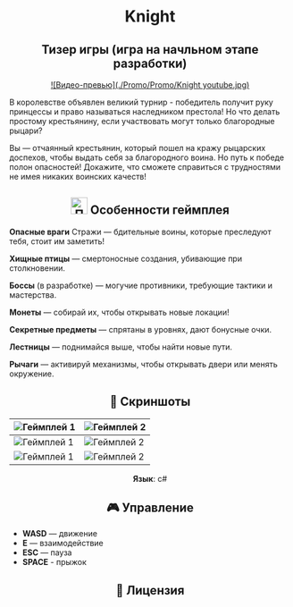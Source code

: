 <div align="center">
 
# Knight
## Тизер игры (игра на начльном этапе разработки)

[![Видео-превью](./Promo/Promo/Knight youtube.jpg)]((https://www.youtube.com/watch?v=00fvj95pSPc))

</div>

В королевстве объявлен великий турнир - победитель получит руку принцессы и право называться наследником престола! Но что делать простому крестьянину, если участвовать могут только благородные рыцари?

Вы — отчаянный крестьянин, который пошел на кражу рыцарских доспехов, чтобы выдать себя за благородного воина. Но путь к победе полон опасностей! Докажите, что сможете справиться с трудностями не имея никаких воинских качеств!
 
<div align="center">

## <img src="https://github.com/Grizly401/GameJam/raw/main/Screenshots/free-icon-game-2506535.png" alt="Пример" style="width:30px; height:auto;" /> Особенности геймплея 

</div>

**Опасные враги**
Стражи — бдительные воины, которые преследуют тебя, стоит им заметить!

**Хищные птицы** — смертоносные создания, убивающие при столкновении.

**Боссы** (в разработке) — могучие противники, требующие тактики и мастерства.

**Монеты** — собирай их, чтобы открывать новые локации!

**Секретные предметы** — спрятаны в уровнях, дают бонусные очки.

**Лестницы** — поднимайся выше, чтобы найти новые пути.

**Рычаги** — активируй механизмы, чтобы открывать двери или менять окружение.
  
<div align="center">

## 📸 Скриншоты  

</div>

| ![Геймплей 1](./Screenshots/TOP_1_1.jpg) | ![Геймплей 2](./Screenshots/TOP_5_5.jpg) |  
|--------------------------------------|--------------------------------------| 
| ![Геймплей 1](./Screenshots/TOP_3_3.jpg) | ![Геймплей 2](./Screenshots/Screen_6.png) | 
| ![Геймплей 1](./Screenshots/Screen_2.png) | ![Геймплей 2](./Screenshots/Screen_7.png) | 
 
<div align="center">
 
**Язык**: c#


## 🎮 Управление  

</div>

- **WASD** — движение  
- **Е** — взаимодействие  
- **ESC** — пауза
- **SPACE** - прыжок

<div align="center">

## 📜 Лицензия

</div>
